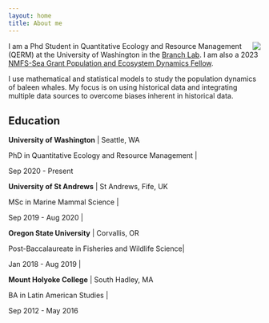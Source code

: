 ```yaml
---
layout: home
title: About me
---
```


<img style="float: right;" src="https://zoer27.github.io/assets/img/profile.jpg">

I am a Phd Student in Quantitative Ecology and Resource Management (QERM) at the University of Washington in the [Branch Lab](https://fish.uw.edu/faculty/trevor-branch). 
I am also a 2023 [NMFS-Sea Grant Population and Ecosystem Dynamics Fellow](https://seagrant.noaa.gov/nmfs-sg-fellowship/).

I use mathematical and statistical models to study the population dynamics of baleen whales. 
My focus is on using historical data and integrating multiple data sources to overcome biases inherent in historical data.


## Education

**University of Washington** \| Seattle, WA            

PhD in Quantitative Ecology and Resource Management \| 

Sep 2020 - Present 

 **University of St Andrews** \| St Andrews, Fife, UK   

MSc in Marine Mammal Science \|       

Sep 2019 - Aug 2020 \| 


**Oregon State University** \| Corvallis, OR           

Post-Baccalaureate in Fisheries and Wildlife Science\| 

Jan 2018 - Aug 2019 \| 

**Mount Holyoke College** \| South Hadley, MA             

BA in Latin American Studies \|          

Sep 2012 - May 2016    
